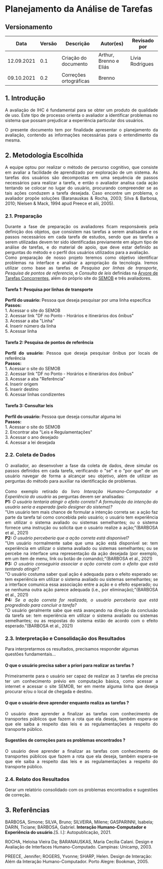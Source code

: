 # Planejamento da Análise de Tarefas

## Versionamento

| Data       | Versão | Descrição              | Autor(es)              | Revisado por    |
| ---------- | ------ | ---------------------- | ---------------------- | --------------- |
| 12.09.2021 | 0.1    | Criação do documento   | Arthur, Brenno e Eliás | Lívia Rodrigues |
| 09.10.2021 | 0.2    | Correções ortográficas | Brenno                 |                 |

## 1. Introdução

<div style="text-align: justify">A avaliação de IHC é fundamental para se obter um produto de qualidade de uso. Este tipo de processo orienta o avaliador a identificar problemas no sistema que possam prejudicar a experiência particular dos usuários.

O presente documento tem por finalidade apresentar o planejamento da avaliação, contendo as informações necessárias para o entendimento da mesma.

</div>

## 2. Metodologia Escolhida

<div style="text-align: justify">A equipe optou por realizar o método de percurso cognitivo, que consiste em avaliar a facilidade de aprendizado por exploração de um sistema. As tarefas dos usuários são decompostas em uma sequência de passos necessários para realizar a tarefa, e então o avaliador analisa cada ação tentando se colocar no lugar do usuário, procurando compreender se as tais ações conduzem a tarefa desejada. Caso encontre um problema, o avaliador propõe soluções (Baranauskas & Rocha, 2003; Silva & Barbosa, 2010; Nielsen & Mack, 1994 apud Preece et alii, 2005).</div>

### 2.1. Preparação

<div style="text-align: justify">Durante a fase de preparação os avaliadores ficam responsáveis pela definição dos objetos, que consistem nas tarefas a serem analisadas e os passos necessários em cada tarefa de estudos, sendo que as tarefas a serem utilizadas devem ter sido identificadas previamente em algum tipo de análise de tarefas, e do material de apoio, que deve estar definido as perguntas do método e o perfil dos usuários utilizados para a avaliação.</div> 
<div style="text-align: justify">Como preparação de nosso projeto teremos como objetivo identificar problemas na interface e analisar a apropriação da tecnologia. Iremos utilizar como base as tarefas de <i>Pesquisa por linhas de transporte</i>, <i>Pesquisa de pontos de referencia</i>, e <i>Consulta de leis</i> definidas na <a href="https://interacao-humano-computador.github.io/2021.1-Semob-DF/#/pages/analiseDeTarefa">Árvore de Tarefas Concorrentes</a>, além do próprio site do <a href="https://semob.df.gov.br/">SEMOB</a> e três avaliadores.</div>

#### Tarefa 1: Pesquisa por linhas de transporte

<div style="text-align: justify"><b>Perfil do usuário:</b> Pessoa que deseja pesquisar por uma linha específica<br>
<b>Passos:</b><br>
1. Acessar o site do SEMOB<br>
2. Acessar link "DF no Ponto - Horários e itinerários dos ônibus"<br>
3. Acessar a aba "Linha"<br>
4. Inserir número da linha<br>
5. Acessar linha</div>

#### Tarefa 2: Pesquisa de pontos de referência

<div style="text-align: justify"><b>Perfil do usuário:</b> Pessoa que deseja pesquisar ônibus por locais de referência<br>
<b>Passos:</b><br>
1. Acessar o site do SEMOB<br>
2. Acessar link "DF no Ponto - Horários e itinerários dos ônibus"<br>
3. Acessar a aba "Referência"<br>
4. Inserir origem<br>
5. Inserir destino<br>
6. Acessar linhas condizentes</div>

#### Tarefa 3: Consultar leis

<div style="text-align: justify"><b>Perfil do usuário:</b> Pessoa que deseja consultar alguma lei<br>
<b>Passos:</b><br>
1. Acessar o site do SEMOB<br>
2. Encontrar aba "Leis e Regulamentações"<br>
3. Acessar o ano desejado<br>
4. Acessar a lei desejada</div>

### 2.2. Coleta de Dados

<div style="text-align: justify">O avaliador, ao desenvolver a fase da coleta de dados, deve simular os passos definidos em cada tarefa, verificando o "se" e o "por que" de um usuário navegar de forma a alcançar seu objetivo, além de utilizar as perguntas do método para auxiliar na identificação de problemas.</div><br>
<div style="text-align: justify">Como exemplo retirado do livro <i>Interação Humano-Computador e Experiência do usuário</i> as perguntas devem ser analisadas:<br>
<b>P1:</b> <i>O usuário tentaria atingir o efeito correto? A formulação da intenção do usuário seria a esperada (pelo designer do sistema)?</i><br>
"Um usuário tem mais chance de formular a intenção correta se: a ação faz parte da tarefa tal como concebida pelo usuário; o usuário tem experiência em utilizar o sistema avaliado ou sistemas semelhantes; ou o sistema fornece uma instrução ou solicita que o usuário realize a ação;"(BARBOSA et al., 2021)<br>
<b>P2:</b> <i>O usuário perceberia que a ação correta está disponível?</i><br> 
"Um usuário normalmente sabe que uma ação está disponível se: tem experiência em utilizar o sistema avaliado ou sistemas semelhantes; ou se percebe na interface uma representação da ação desejada (por exemplo, em um item de menu, link ou botão de comando);"(BARBOSA et al., 2021)<br>
<b>P3:</b> <i>O usuário conseguiria associar a ação correta com o efeito que está tentando atingir?</i><br> 
"O usuário costuma saber qual ação é adequada para o efeito esperado se: tem experiência em utilizar o sistema avaliado ou sistemas semelhantes; se a interface comunica essa associação entre a ação e o efeito esperado; ou se nenhuma outra ação parece adequada (i.e., por eliminação);"(BARBOSA et al., 2021)<br>
<b>P4:</b> <i>Se a ação correta for realizada, o usuário perceberia que está progredindo para concluir a tarefa?</i><br> 
"O usuário geralmente sabe que está avançando na direção da conclusão da tarefa se: tem experiência em utilizar o sistema avaliado ou sistemas semelhantes; ou as respostas do sistema estão de acordo com o efeito esperado."(BARBOSA et al., 2021)<br>
</div>

### 2.3. Interpretação e Consolidação dos Resultados

Para interpretarmos os resultados, precisamos responder algumas questões fundamentais...

#### O que o usuário precisa saber a priori para realizar as tarefas ?

<div style="text-align: justify">Primeiramente para o usuário ser capaz de realizar as 3 tarefas ele precisa ter um conhecimento prévio em computação básica, como acessar a internet e acessar o site SEMOB, ter em mente alguma linha que deseja procurar e/ou o local de chegada e destino.</div>

#### O que o usuário deve aprender enquanto realiza as tarefas ?

<div style="text-align: justify">O usuário deve aprender a finalizar as tarefas com conhecimento de transportes públicos que fazem a rota que ela deseja, também espera-se que ele saiba a respeito das leis e as regulamentações a respeito do transporte público.</div>

#### Sugestões de correções para os problemas encontrados ?

<div style="text-align: justify">O usuário deve aprender a finalizar as tarefas com conhecimento de transportes públicos que fazem a rota que ela deseja, também espera-se que ele saiba a respeito das leis e as regulamentações a respeito do transporte público.</div>

### 2.4. Relato dos Resultados

<div style="text-align: justify">Gerar um relatório consolidado com os problemas encontrados e sugestões de correção.</div>

## 3. Referências

BARBOSA, Simone; SILVA, Bruno; SILVEIRA, Milene; GASPARINNI, Isabela; DARIN, Ticiane; BARBOSA, Gabriel. <b>Interação Humano-Computador e Experiência do usuário.</b>[S. l.]: Autopublicação, 2021.

ROCHA, Heloísa Vieira Da; BARANAUSKAS, Maria Cecília Calani. Design e Avaliação de Interfaces Humano-Computado. Campinas: Unicamp, 2003.

PREECE, Jennifer; ROGERS, Yvonne; SHARP, Helen. Design de Interação: Além da Interação Humano-Computador. Porto Alegre: Bookman, 2005.
